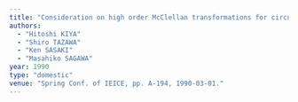 ```yaml
---
title: "Consideration on high order McClellan transformations for circularly symmetric filters"
authors:
  - "Hitoshi KIYA"
  - "Shiro TAZAWA"
  - "Ken SASAKI"
  - "Masahiko SAGAWA"
year: 1990
type: "domestic"
venue: "Spring Conf. of IEICE, pp. A-194, 1990-03-01."
---
```

